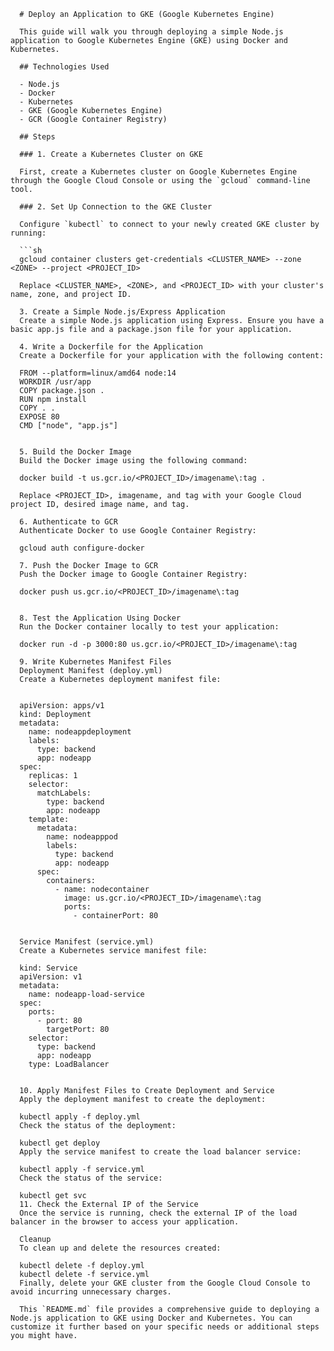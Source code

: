       # Deploy an Application to GKE (Google Kubernetes Engine)
      
      This guide will walk you through deploying a simple Node.js application to Google Kubernetes Engine (GKE) using Docker and Kubernetes.
      
      ## Technologies Used
      
      - Node.js
      - Docker
      - Kubernetes
      - GKE (Google Kubernetes Engine)
      - GCR (Google Container Registry)
      
      ## Steps
      
      ### 1. Create a Kubernetes Cluster on GKE
      
      First, create a Kubernetes cluster on Google Kubernetes Engine through the Google Cloud Console or using the `gcloud` command-line tool.
      
      ### 2. Set Up Connection to the GKE Cluster
      
      Configure `kubectl` to connect to your newly created GKE cluster by running:
      
      ```sh
      gcloud container clusters get-credentials <CLUSTER_NAME> --zone <ZONE> --project <PROJECT_ID>
      
      Replace <CLUSTER_NAME>, <ZONE>, and <PROJECT_ID> with your cluster's name, zone, and project ID.
      
      3. Create a Simple Node.js/Express Application
      Create a simple Node.js application using Express. Ensure you have a basic app.js file and a package.json file for your application.
      
      4. Write a Dockerfile for the Application
      Create a Dockerfile for your application with the following content:
      
      FROM --platform=linux/amd64 node:14
      WORKDIR /usr/app
      COPY package.json .
      RUN npm install
      COPY . .
      EXPOSE 80
      CMD ["node", "app.js"]
      
      
      5. Build the Docker Image
      Build the Docker image using the following command:
      
      docker build -t us.gcr.io/<PROJECT_ID>/imagename\:tag .
      
      Replace <PROJECT_ID>, imagename, and tag with your Google Cloud project ID, desired image name, and tag.
      
      6. Authenticate to GCR
      Authenticate Docker to use Google Container Registry:
      
      gcloud auth configure-docker
      
      7. Push the Docker Image to GCR
      Push the Docker image to Google Container Registry:
      
      docker push us.gcr.io/<PROJECT_ID>/imagename\:tag
      
      
      8. Test the Application Using Docker
      Run the Docker container locally to test your application:
      
      docker run -d -p 3000:80 us.gcr.io/<PROJECT_ID>/imagename\:tag
      
      9. Write Kubernetes Manifest Files
      Deployment Manifest (deploy.yml)
      Create a Kubernetes deployment manifest file:
      
      
      apiVersion: apps/v1
      kind: Deployment
      metadata:
        name: nodeappdeployment
        labels:
          type: backend
          app: nodeapp
      spec:
        replicas: 1
        selector:
          matchLabels:
            type: backend
            app: nodeapp
        template:
          metadata:
            name: nodeapppod
            labels:
              type: backend
              app: nodeapp
          spec:
            containers:
              - name: nodecontainer
                image: us.gcr.io/<PROJECT_ID>/imagename\:tag
                ports:
                  - containerPort: 80
      
      
      Service Manifest (service.yml)
      Create a Kubernetes service manifest file:
      
      kind: Service
      apiVersion: v1
      metadata:
        name: nodeapp-load-service
      spec:
        ports:
          - port: 80
            targetPort: 80
        selector:
          type: backend
          app: nodeapp
        type: LoadBalancer
      
      
      10. Apply Manifest Files to Create Deployment and Service
      Apply the deployment manifest to create the deployment:
      
      kubectl apply -f deploy.yml
      Check the status of the deployment:
      
      kubectl get deploy
      Apply the service manifest to create the load balancer service:
      
      kubectl apply -f service.yml
      Check the status of the service:
      
      kubectl get svc
      11. Check the External IP of the Service
      Once the service is running, check the external IP of the load balancer in the browser to access your application.
      
      Cleanup
      To clean up and delete the resources created:
      
      kubectl delete -f deploy.yml
      kubectl delete -f service.yml
      Finally, delete your GKE cluster from the Google Cloud Console to avoid incurring unnecessary charges.
      
      This `README.md` file provides a comprehensive guide to deploying a Node.js application to GKE using Docker and Kubernetes. You can customize it further based on your specific needs or additional steps you might have.
      
      
      
      
